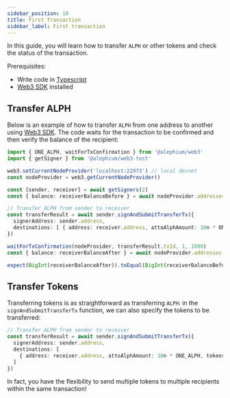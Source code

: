 ```yaml
---
sidebar_position: 10
title: First Transaction
sidebar_label: First transaction
---
```


In this guide, you will learn how to transfer `ALPH` or other tokens
and check the status of the transaction.

Prerequisites:

- Write code in [Typescript](https://www.typescriptlang.org/)
- [Web3 SDK](/sdk/getting-started) installed

## Transfer ALPH

Below is an example of how to transfer `ALPH` from one address to another
using [Web3 SDK](/sdk/getting-started). The code waits for the transaction
to be confirmed and then verify the balance of the recipient:

```typescript
import { ONE_ALPH, waitForTxConfirmation } from '@alephium/web3'
import { getSigner } from '@alephium/web3-test'

web3.setCurrentNodeProvider('localhost:22973') // local devnet
const nodeProvider = web3.getCurrentNodeProvider()

const [sender, receiver] = await getSigners(2)
const { balance: receiverBalanceBefore } = await nodeProvider.addresses.getAddressesAddressBalance(receiver.address)

// Transfer ALPH from sender to receiver
const transferResult = await sender.signAndSubmitTransferTx({
  signerAddress: sender.address,
  destinations: [ { address: receiver.address, attoAlphAmount: 10n * ONE_ALPH } ]
})

waitForTxConfirmation(nodeProvider, transferResult.txId, 1, 1000)
const { balance: receiverBalanceAfter } = await nodeProvider.addresses.getAddressesAddressBalance(receiver.address)

expect(BigInt(receiverBalanceAfter)).toEqual(BigInt(receiverBalanceBefore) + 10n * ONE_ALPH)
```

## Transfer Tokens

Transferring tokens is as straightforward as transferring `ALPH`: in
the `signAndSubmitTransferTx` function, we can also specify the tokens
to be transferred:

```typescript
// Transfer ALPH from sender to receiver
const transferResult = await sender.signAndSubmitTransferTx({
  signerAddress: sender.address,
  destinations: [
    { address: receiver.address, attoAlphAmount: 10n * ONE_ALPH, tokens: [{id: tokenId, amount: 10n}] }
  ]
})
```

In fact, you have the flexibility to send multiple tokens to multiple
recipients within the same transaction!

